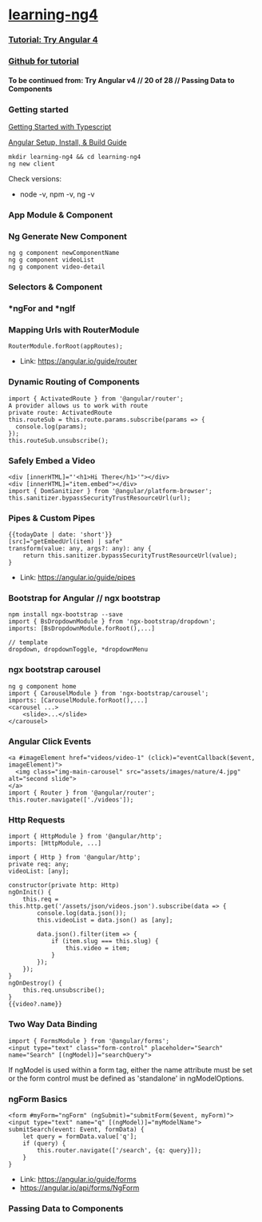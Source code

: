 # [learning-ng4](https://github.com/mahavir2013/learning-ng4)

### [Tutorial: Try Angular 4](https://www.youtube.com/playlist?list=PLEsfXFp6DpzQThMU768hTZInWUqfoyTEW)
### [Github for tutorial](https://github.com/codingforentrepreneurs/Try-Angular-v4)
#### To be continued from: Try Angular v4 // 20 of 28 // Passing Data to Components

### Getting started
[Getting Started with Typescript](http://kirr.co/w0bcpk)

[Angular Setup, Install, & Build Guide](https://kirr.co/ne8vf9)

	mkdir learning-ng4 && cd learning-ng4
	ng new client

Check versions:
- node -v, npm -v, ng -v

### App Module & Component
### Ng Generate New Component
	ng g component newComponentName
	ng g component videoList
	ng g component video-detail
### Selectors & Component
### *ngFor and *ngIf
### Mapping Urls with RouterModule

	RouterModule.forRoot(appRoutes);

- Link: https://angular.io/guide/router

### Dynamic Routing of Components
	import { ActivatedRoute } from '@angular/router';
	A provider allows us to work with route
	private route: ActivatedRoute
	this.routeSub = this.route.params.subscribe(params => {
	  console.log(params);
	});
	this.routeSub.unsubscribe();
### Safely Embed a Video
	<div [innerHTML]="'<h1>Hi There</h1>'"></div>
	<div [innerHTML]="item.embed"></div>
	import { DomSanitizer } from '@angular/platform-browser';
	this.sanitizer.bypassSecurityTrustResourceUrl(url);
### Pipes & Custom Pipes

	{{todayDate | date: 'short'}}
	[src]="getEmbedUrl(item) | safe"
	transform(value: any, args?: any): any {
		return this.sanitizer.bypassSecurityTrustResourceUrl(value);
	}

- Link: https://angular.io/guide/pipes

### Bootstrap for Angular // ngx bootstrap
	npm install ngx-bootstrap --save
	import { BsDropdownModule } from 'ngx-bootstrap/dropdown';
	imports: [BsDropdownModule.forRoot(),...]

	// template
	dropdown, dropdownToggle, *dropdownMenu

### ngx bootstrap carousel
	ng g component home
	import { CarouselModule } from 'ngx-bootstrap/carousel';
	imports: [CarouselModule.forRoot(),...]
	<carousel ...>
		<slide>...</slide>
	</carousel>

### Angular Click Events
	<a #imageElement href="videos/video-1" (click)="eventCallback($event, imageElement)">
	  <img class="img-main-carousel" src="assets/images/nature/4.jpg" alt="second slide">
	</a>
	import { Router } from '@angular/router';
	this.router.navigate(['./videos']);

### Http Requests
	import { HttpModule } from '@angular/http';
	imports: [HttpModule, ...]
	
	import { Http } from '@angular/http';
	private req: any;
	videoList: [any];
	
	constructor(private http: Http)
	ngOnInit() {
		this.req = this.http.get('/assets/json/videos.json').subscribe(data => {
			console.log(data.json());
			this.videoList = data.json() as [any];
		  
			data.json().filter(item => {
				if (item.slug === this.slug) {
					this.video = item;
				}
			});
		});
	}
	ngOnDestroy() {
		this.req.unsubscribe();
	}
	{{video?.name}}

### Two Way Data Binding
	import { FormsModule } from '@angular/forms';
	<input type="text" class="form-control" placeholder="Search" name="Search" [(ngModel)]="searchQuery">

If ngModel is used within a form tag, either the name attribute must be set or the form control must be defined as 'standalone' in ngModelOptions.

### ngForm Basics

	<form #myForm="ngForm" (ngSubmit)="submitForm($event, myForm)">
	<input type="text" name="q" [(ngModel)]="myModelName">
	submitSearch(event: Event, formData) {
		let query = formData.value['q'];
		if (query) {
			this.router.navigate(['/search', {q: query}]);
		}
	}

- Link: https://angular.io/guide/forms
- https://angular.io/api/forms/NgForm


### Passing Data to Components




































